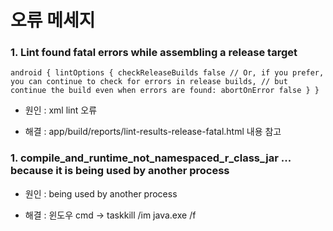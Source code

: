 # 오류 메세지
### 1. Lint found fatal errors while assembling a release target

`android {
    lintOptions {
        checkReleaseBuilds false
        // Or, if you prefer, you can continue to check for errors in release builds,
        // but continue the build even when errors are found:
        abortOnError false
    }
}`

- 원인 : xml lint 오류

- 해결 : app/build/reports/lint-results-release-fatal.html 내용 참고

### 1. compile_and_runtime_not_namespaced_r_class_jar ... because it is being used by another process

- 원인 : being used by another process

- 해결 : 윈도우 cmd -> taskkill /im java.exe /f
